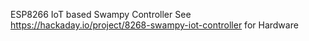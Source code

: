 ESP8266 IoT based Swampy Controller
See https://hackaday.io/project/8268-swampy-iot-controller for Hardware
